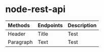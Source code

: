 # node-rest-api

| Methods | Endpoints | Description |
| :--- | :--- | :--- |
| Header | Title | Test |
| Paragraph | Text | Test |

